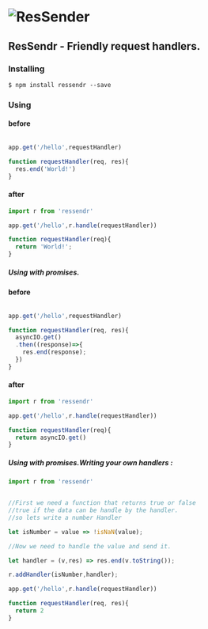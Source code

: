 # ![ResSender](http://i.imgur.com/GUhAwKz.jpg)

## ResSendr - Friendly request handlers.

### Installing
    $ npm install ressendr --save

### Using

#### before
```javascript

app.get('/hello',requestHandler)

function requestHandler(req, res){
  res.end('World!')
}
```

#### after
```javascript
import r from 'ressendr'

app.get('/hello',r.handle(requestHandler))

function requestHandler(req){
  return 'World!';
}
```


##### Using with promises.


#### before
```javascript

app.get('/hello',requestHandler)

function requestHandler(req, res){
  asyncIO.get()
  .then((response)=>{
    res.end(response);
  })
}
```

#### after
```javascript
import r from 'ressendr'

app.get('/hello',r.handle(requestHandler))

function requestHandler(req){
  return asyncIO.get()
}
```



##### Using with promises.Writing your own handlers :
```javascript
import r from 'ressendr'


//First we need a function that returns true or false
//true if the data can be handle by the handler.
//so lets write a number Handler

let isNumber = value => !isNaN(value);

//Now we need to handle the value and send it.

let handler = (v,res) => res.end(v.toString());

r.addHandler(isNumber,handler);

app.get('/hello',r.handle(requestHandler))

function requestHandler(req, res){
  return 2
}

```
